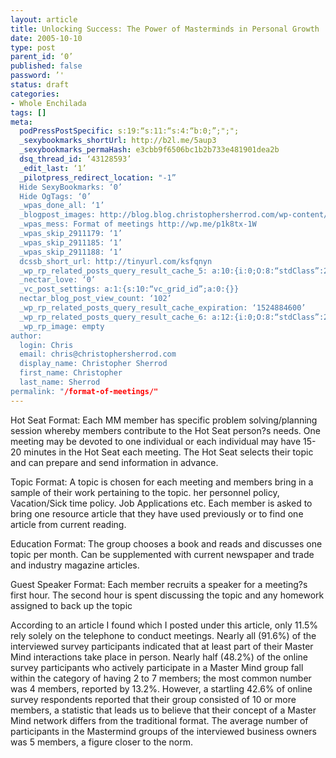 ```yaml
---
layout: article
title: Unlocking Success: The Power of Masterminds in Personal Growth
date: 2005-10-10
type: post
parent_id: ‘0’
published: false
password: ’'
status: draft
categories:
- Whole Enchilada
tags: []
meta:
  podPressPostSpecific: s:19:“s:11:“s:4:“b:0;”;";";
  _sexybookmarks_shortUrl: http://b2l.me/5aup3
  _sexybookmarks_permaHash: e3cbb9f6506bc1b2b733e481901dea2b
  dsq_thread_id: ‘43128593’
  _edit_last: ‘1’
  _pilotpress_redirect_location: "-1”
  Hide SexyBookmarks: ‘0’
  Hide OgTags: ‘0’
  _wpas_done_all: ‘1’
  _blogpost_images: http://blog.blog.christophersherrod.com/wp-content/uploads/images/video1.jpg
  _wpas_mess: Format of meetings http://wp.me/p1k8tx-1W
  _wpas_skip_2911179: ‘1’
  _wpas_skip_2911185: ‘1’
  _wpas_skip_2911188: ‘1’
  dcssb_short_url: http://tinyurl.com/ksfqnyn
  _wp_rp_related_posts_query_result_cache_5: a:10:{i:0;O:8:“stdClass”:2:{s:7:“post_id”;s:3:“130”;s:5:“score”;s:18:“33.851334780205676”;}i:1;O:8:“stdClass”:2:{s:7:“post_id”;s:3:“125”;s:5:“score”;s:17:“32.18069144176567”;}i:2;O:8:“stdClass”:2:{s:7:“post_id”;s:3:“123”;s:5:“score”;s:18:“27.210878141996893”;}i:3;O:8:“stdClass”:2:{s:7:“post_id”;s:3:“119”;s:5:“score”;s:18:“27.210878141996893”;}i:4;O:8:“stdClass”:2:{s:7:“post_id”;s:3:“124”;s:5:“score”;s:17:“24.72930458729236”;}i:5;O:8:“stdClass”:2:{s:7:“post_id”;s:2:“20”;s:5:“score”;s:17:“24.72930458729236”;}i:6;O:8:“stdClass”:2:{s:7:“post_id”;s:4:“2282”;s:5:“score”;s:18:“11.237610781449991”;}i:7;O:8:“stdClass”:2:{s:7:“post_id”;s:4:“6806”;s:5:“score”;s:17:“9.122030192913318”;}i:8;O:8:“stdClass”:2:{s:7:“post_id”;s:3:“347”;s:5:“score”;s:17:“9.122030192913318”;}i:9;O:8:“stdClass”:2:{s:7:“post_id”;s:2:“29”;s:5:“score”;s:16:“8.10037894542953”;}}
  _nectar_love: ‘0’
  _vc_post_settings: a:1:{s:10:“vc_grid_id”;a:0:{}}
  nectar_blog_post_view_count: ‘102’
  _wp_rp_related_posts_query_result_cache_expiration: ‘1524884600’
  _wp_rp_related_posts_query_result_cache_6: a:12:{i:0;O:8:“stdClass”:2:{s:7:“post_id”;s:4:“1211”;s:5:“score”;s:17:“52.65090593228955”;}i:1;O:8:“stdClass”:2:{s:7:“post_id”;s:3:“130”;s:5:“score”;s:17:“47.68109263260166”;}i:2;O:8:“stdClass”:2:{s:7:“post_id”;s:3:“295”;s:5:“score”;s:18:“46.657442384498616”;}i:3;O:8:“stdClass”:2:{s:7:“post_id”;s:3:“404”;s:5:“score”;s:17:“42.46316014693734”;}i:4;O:8:“stdClass”:2:{s:7:“post_id”;s:3:“320”;s:5:“score”;s:17:“42.46316014693734”;}i:5;O:8:“stdClass”:2:{s:7:“post_id”;s:3:“312”;s:5:“score”;s:17:“42.46316014693734”;}i:6;O:8:“stdClass”:2:{s:7:“post_id”;s:3:“605”;s:5:“score”;s:17:“40.97427919695004”;}i:7;O:8:“stdClass”:2:{s:7:“post_id”;s:3:“412”;s:5:“score”;s:17:“40.97427919695004”;}i:8;O:8:“stdClass”:2:{s:7:“post_id”;s:3:“123”;s:5:“score”;s:17:“40.97427919695004”;}i:9;O:8:“stdClass”:2:{s:7:“post_id”;s:3:“119”;s:5:“score”;s:17:“40.97427919695004”;}i:10;O:8:“stdClass”:2:{s:7:“post_id”;s:4:“4806”;s:5:“score”;s:17:“37.40469759723801”;}i:11;O:8:“stdClass”:2:{s:7:“post_id”;s:3:“602”;s:5:“score”;s:17:“37.40469759723801”;}}
  _wp_rp_image: empty
author:
  login: Chris
  email: chris@christophersherrod.com
  display_name: Christopher Sherrod
  first_name: Christopher
  last_name: Sherrod
permalink: "/format-of-meetings/"
---
```

<p>Hot Seat Format: Each MM member has specific problem solving/planning session whereby members contribute to the Hot Seat person?s needs. One meeting may be devoted to one individual or each individual may have 15-20 minutes in the Hot Seat each meeting. The Hot Seat selects their topic and can prepare and send information in advance.</p>
<p>Topic Format: A topic is chosen for each meeting and members bring in a sample of their work pertaining to the topic. her personnel policy, Vacation/Sick time policy. Job Applications etc. Each member is asked to bring one resource article that they have used previously or to find one article from current reading.</p>
<p>Education Format: The group chooses a book and reads and discusses one topic per month. Can be supplemented with current newspaper and trade and industry magazine articles.</p>
<p>Guest Speaker Format: Each member recruits a speaker for a meeting?s first hour. The second hour is spent discussing the topic and any homework assigned to back up the topic</p>
<p>According to an article I found which I posted under this article, only 11.5% rely solely on the telephone to conduct meetings. Nearly all (91.6%) of the interviewed survey participants indicated that at least part of their Master Mind interactions take place in person.  Nearly half (48.2%) of the online survey participants who actively participate in a Master Mind group fall within the category of having 2 to 7 members; the most common number was 4 members, reported by 13.2%. However, a startling 42.6% of online survey respondents reported that their group consisted of 10 or more members, a statistic that leads us to believe that their concept of a Master Mind network differs from the traditional format.  The average number of participants in the Mastermind groups of the interviewed business owners was 5 members, a figure closer to the norm.</p>
